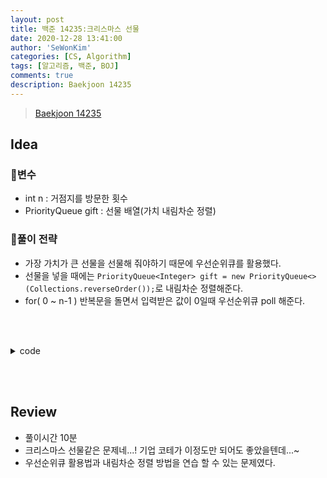 ```yaml
---
layout: post
title: 백준 14235:크리스마스 선물
date: 2020-12-28 13:41:00
author: 'SeWonKim'
categories: [CS, Algorithm]
tags: [알고리즘, 백준, BOJ]
comments: true
description: Baekjoon 14235
---
```


> [Baekjoon 14235](https://www.acmicpc.net/problem/14235)

## Idea

### 🥚변수

- int n : 거점지를 방문한 횟수
- PriorityQueue<Integer> gift : 선물 배열(가치 내림차순 정렬) 

### 🍳풀이 전략

- 가장 가치가 큰 선물을 선물해 줘야하기 때문에 우선순위큐를 활용했다.
- 선물을 넣을 때에는 `PriorityQueue<Integer> gift = new PriorityQueue<>(Collections.reverseOrder());`로 내림차순 정렬해준다.
- for( 0 ~ n-1 ) 반복문을 돌면서 입력받은 값이 0일때 우선순위큐 poll 해준다.

&nbsp;  
&nbsp;


<details>
<summary>code</summary>
<div markdown="1">

```java
import java.util.*;

public class Main {

	public static void main(String[] args) {
		Scanner sc = new Scanner(System.in);
		int n = sc.nextInt();
		PriorityQueue<Integer> gift = new PriorityQueue<Integer>(Collections.reverseOrder());
		for (int i = 0; i < n; i++) {
			int a = sc.nextInt();
			if(a == 0) {
				if(gift.isEmpty())	System.out.println(-1);
				else 				System.out.println(gift.poll());
			}
			else {
				for (int j = 0; j < a; j++) {
					gift.add(sc.nextInt());
				}
			}
		}
		sc.close();
	}
}

```

</div>
</details>

&nbsp;  
&nbsp;

## Review

- 풀이시간 10분
- 크리스마스 선물같은 문제네...! 기업 코테가 이정도만 되어도 좋았을텐데...~
- 우선순위큐 활용법과 내림차순 정렬 방법을 연습 할 수 있는 문제였다.

&nbsp;  
&nbsp;
